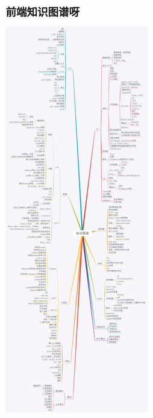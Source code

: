 <!--
 * @Description: 
 * @Author: cy2020
 * @Date: 2022-03-16 15:17:43
 * @LastEditTime: 2022-03-17 16:41:03
-->
# 前端知识图谱呀

<img src="../.vuepress/public/fe.jpeg" title="前端知识图谱" alt="前端知识图谱"/>